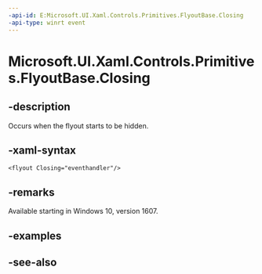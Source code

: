 ```yaml
---
-api-id: E:Microsoft.UI.Xaml.Controls.Primitives.FlyoutBase.Closing
-api-type: winrt event
---
```


<!-- Event syntax
public event Windows.Foundation.TypedEventHandler Closing<Windows.UI.Xaml.Controls.Primitives.FlyoutBase,  Windows.UI.Xaml.Controls.Primitives.FlyoutBaseClosingEventArgs>
-->

# Microsoft.UI.Xaml.Controls.Primitives.FlyoutBase.Closing

## -description
Occurs when the flyout starts to be hidden.

## -xaml-syntax
```xaml
<flyout Closing="eventhandler"/>
```


## -remarks
Available starting in Windows 10, version 1607.

## -examples

## -see-also
